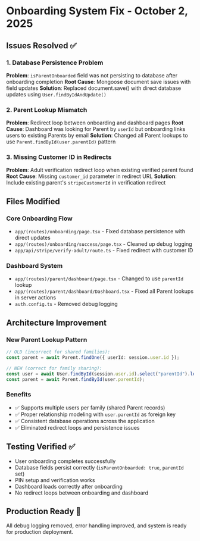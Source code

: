 # Onboarding System Fix - October 2, 2025

## Issues Resolved ✅

### 1. Database Persistence Problem
**Problem**: `isParentOnboarded` field was not persisting to database after onboarding completion
**Root Cause**: Mongoose document save issues with field updates
**Solution**: Replaced document.save() with direct database updates using `User.findByIdAndUpdate()`

### 2. Parent Lookup Mismatch  
**Problem**: Redirect loop between onboarding and dashboard pages
**Root Cause**: Dashboard was looking for Parent by `userId` but onboarding links users to existing Parents by email
**Solution**: Changed all Parent lookups to use `Parent.findById(user.parentId)` pattern

### 3. Missing Customer ID in Redirects
**Problem**: Adult verification redirect loop when existing verified parent found
**Root Cause**: Missing `customer_id` parameter in redirect URL
**Solution**: Include existing parent's `stripeCustomerId` in verification redirect

## Files Modified

### Core Onboarding Flow
- `app/(routes)/onboarding/page.tsx` - Fixed database persistence with direct updates
- `app/(routes)/onboarding/success/page.tsx` - Cleaned up debug logging
- `app/api/stripe/verify-adult/route.ts` - Fixed redirect with customer ID

### Dashboard System  
- `app/(routes)/parent/dashboard/page.tsx` - Changed to use `parentId` lookup
- `app/(routes)/parent/dashboard/Dashboard.tsx` - Fixed all Parent lookups in server actions
- `auth.config.ts` - Removed debug logging

## Architecture Improvement

### New Parent Lookup Pattern
```typescript
// OLD (incorrect for shared families):
const parent = await Parent.findOne({ userId: session.user.id });

// NEW (correct for family sharing):
const user = await User.findById(session.user.id).select("parentId").lean();
const parent = await Parent.findById(user.parentId);
```

### Benefits
- ✅ Supports multiple users per family (shared Parent records)
- ✅ Proper relationship modeling with `user.parentId` as foreign key
- ✅ Consistent database operations across the application
- ✅ Eliminated redirect loops and persistence issues

## Testing Verified ✅
- User onboarding completes successfully
- Database fields persist correctly (`isParentOnboarded: true`, `parentId` set)
- PIN setup and verification works
- Dashboard loads correctly after onboarding
- No redirect loops between onboarding and dashboard

## Production Ready 🚀
All debug logging removed, error handling improved, and system is ready for production deployment.
